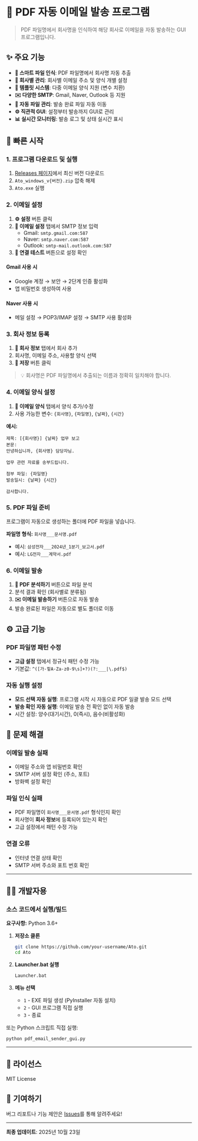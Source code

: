 # 📧 PDF 자동 이메일 발송 프로그램

> PDF 파일명에서 회사명을 인식하여 해당 회사로 이메일을 자동 발송하는 GUI 프로그램입니다.

## ✨ 주요 기능

- **📂 스마트 파일 인식**: PDF 파일명에서 회사명 자동 추출
- **🏢 회사별 관리**: 회사별 이메일 주소 및 양식 개별 설정
- **📝 템플릿 시스템**: 다중 이메일 양식 지원 (변수 치환)
- **✉️ 다양한 SMTP**: Gmail, Naver, Outlook 등 지원
- **📁 자동 파일 관리**: 발송 완료 파일 자동 이동
- **⚙️ 직관적 GUI**: 설정부터 발송까지 GUI로 관리
- **📊 실시간 모니터링**: 발송 로그 및 상태 실시간 표시

## 🚀 빠른 시작

### 1. 프로그램 다운로드 및 실행
1. [Releases 페이지](../../releases)에서 최신 버전 다운로드
2. `Ato_windows_v{버전}.zip` 압축 해제
3. `Ato.exe` 실행

### 2. 이메일 설정
1. **⚙️ 설정** 버튼 클릭
2. **📧 이메일 설정** 탭에서 SMTP 정보 입력
   - Gmail: `smtp.gmail.com:587`
   - Naver: `smtp.naver.com:587`
   - Outlook: `smtp-mail.outlook.com:587`
3. **🔌 연결 테스트** 버튼으로 설정 확인

#### Gmail 사용 시
- Google 계정 → 보안 → 2단계 인증 활성화
- 앱 비밀번호 생성하여 사용

#### Naver 사용 시
- 메일 설정 → POP3/IMAP 설정 → SMTP 사용 활성화

### 3. 회사 정보 등록
1. **🏢 회사 정보** 탭에서 회사 추가
2. 회사명, 이메일 주소, 사용할 양식 선택
3. **💾 저장** 버튼 클릭

> 💡 회사명은 PDF 파일명에서 추출되는 이름과 정확히 일치해야 합니다.

### 4. 이메일 양식 설정
1. **📝 이메일 양식** 탭에서 양식 추가/수정
2. 사용 가능한 변수: `{회사명}`, `{파일명}`, `{날짜}`, `{시간}`

**예시:**
```
제목: [{회사명}] {날짜} 업무 보고
본문: 
안녕하십니까, {회사명} 담당자님.

업무 관련 자료를 송부드립니다.

첨부 파일: {파일명}
발송일시: {날짜} {시간}

감사합니다.
```

### 5. PDF 파일 준비
프로그램이 자동으로 생성하는 폴더에 PDF 파일을 넣습니다.

**파일명 형식:** `회사명___문서명.pdf`
- 예시: `삼성전자___2024년_1분기_보고서.pdf`
- 예시: `LG전자___계약서.pdf`

### 6. 이메일 발송
1. **📂 PDF 분석하기** 버튼으로 파일 분석
2. 분석 결과 확인 (회사별로 분류됨)
3. **✉️ 이메일 발송하기** 버튼으로 자동 발송
4. 발송 완료된 파일은 자동으로 별도 폴더로 이동

## ⚙️ 고급 기능

### PDF 파일명 패턴 수정
- **고급 설정** 탭에서 정규식 패턴 수정 가능
- 기본값: `^([가-힣A-Za-z0-9\s]+?)(?:___|\.pdf$)`

### 자동 실행 설정
- **모드 선택 자동 실행**: 프로그램 시작 시 자동으로 PDF 일괄 발송 모드 선택
- **발송 확인 자동 실행**: 이메일 발송 전 확인 없이 자동 발송
- 시간 설정: 양수(대기시간), 0(즉시), 음수(비활성화)

## 🐛 문제 해결

### 이메일 발송 실패
- 이메일 주소와 앱 비밀번호 확인
- SMTP 서버 설정 확인 (주소, 포트)
- 방화벽 설정 확인

### 파일 인식 실패
- PDF 파일명이 `회사명___문서명.pdf` 형식인지 확인
- 회사명이 **회사 정보**에 등록되어 있는지 확인
- 고급 설정에서 패턴 수정 가능

### 연결 오류
- 인터넷 연결 상태 확인
- SMTP 서버 주소와 포트 번호 확인

---

## 👨‍💻 개발자용

### 소스 코드에서 실행/빌드

**요구사항:** Python 3.6+

1. **저장소 클론**
   ```bash
   git clone https://github.com/your-username/Ato.git
   cd Ato
   ```

2. **Launcher.bat 실행**
   ```bash
   Launcher.bat
   ```

3. **메뉴 선택**
   - `1` - EXE 파일 생성 (PyInstaller 자동 설치)
   - `2` - GUI 프로그램 직접 실행
   - `3` - 종료

또는 Python 스크립트 직접 실행:
```bash
python pdf_email_sender_gui.py
```

---

## 📝 라이선스

MIT License

## 🤝 기여하기

버그 리포트나 기능 제안은 [Issues](../../issues)를 통해 알려주세요!

---

**최종 업데이트**: 2025년 10월 23일
